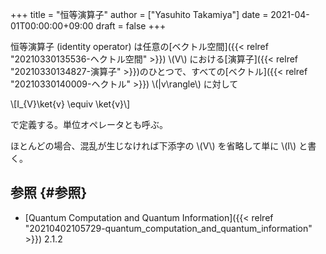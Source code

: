 +++
title = "恒等演算子"
author = ["Yasuhito Takamiya"]
date = 2021-04-01T00:00:00+09:00
draft = false
+++

恒等演算子 (identity operator) は任意の[ベクトル空間]({{< relref "20210330135536-ヘクトル空間" >}}) \\(V\\) における[演算子]({{< relref "20210330134827-演算子" >}})のひとつで、すべての[ベクトル]({{< relref "20210330140009-ヘクトル" >}}) \\(|v\rangle\\) に対して

\\[I\_{V}\ket{v} \equiv \ket{v}\\]

で定義する。単位オペレータとも呼ぶ。

ほとんどの場合、混乱が生じなければ下添字の \\(V\\) を省略して単に \\(I\\) と書く。


## 参照 {#参照}

-   [Quantum Computation and Quantum Information]({{< relref "20210402105729-quantum_computation_and_quantum_information" >}}) 2.1.2
